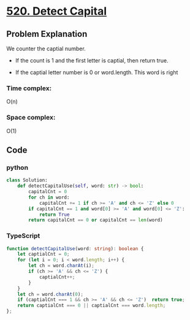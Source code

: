 # [520. Detect Capital](https://leetcode.cn/problems/detect-capital/description/?envType=daily-question&envId=2024-06-23)



## Problem Explanation
We counter the captial number.

+ If the count is 1 and the first letter is captial, then return true.

+ If the captial letter number is 0 or word.length. This word is right

### Time complex:
O(n)
### Space complex:
O(1)
## Code

### python
```python
class Solution:
    def detectCapitalUse(self, word: str) -> bool:
        capitalCnt = 0
        for ch in word:
            capitalCnt += 1 if ch >= 'A' and ch <= 'Z' else 0
        if capitalCnt == 1 and word[0] >= 'A' and word[0] <= 'Z':
            return True
        return capitalCnt == 0 or capitalCnt == len(word)
```

### TypeScript
```TypeScript
function detectCapitalUse(word: string): boolean {
    let captialCnt = 0;
    for (let i = 0; i < word.length; i++) {
        let ch = word.charAt(i);
        if (ch >= 'A' && ch <= 'Z') {
            captialCnt++;
        }
    }
    let ch = word.charAt(0);
    if (captialCnt === 1 && ch >= 'A' && ch <= 'Z')  return true;
    return captialCnt === 0 || captialCnt === word.length;
};

```